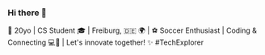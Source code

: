 ### Hi there 👋
👋 20yo | CS Student 🎓 | Freiburg, 🇩🇪 🌍 | ⚽ Soccer Enthusiast | Coding & Connecting 💻🤝 | Let's innovate together! ✨ #TechExplorer
<!--
**Jere2k03/Jere2k03** is a ✨ _special_ ✨ repository because its `README.md` (this file) appears on your GitHub profile.

Here are some ideas to get you started:

- 🔭 I’m currently working on ...
- 🌱 I’m currently learning ...
- 👯 I’m looking to collaborate on ...
- 🤔 I’m looking for help with ...
- 💬 Ask me about ...
- 📫 How to reach me: ...
- 😄 Pronouns: ...
- ⚡ Fun fact: ...
-->
